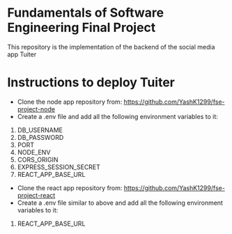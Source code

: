 # Fundamentals of Software Engineering Final Project
This repository is the implementation of the backend of the social media app Tuiter

# Instructions to deploy Tuiter
* Clone the node app repository from: https://github.com/YashK1299/fse-project-node
* Create a .env file and add all the following environment variables to it:
1. DB_USERNAME
2. DB_PASSWORD
3. PORT
4. NODE_ENV
5. CORS_ORIGIN
6. EXPRESS_SESSION_SECRET
7. REACT_APP_BASE_URL
* Clone the react app repository from: https://github.com/YashK1299/fse-project-react
* Create a .env file similar to above and add all the following environment variables to it:
1. REACT_APP_BASE_URL